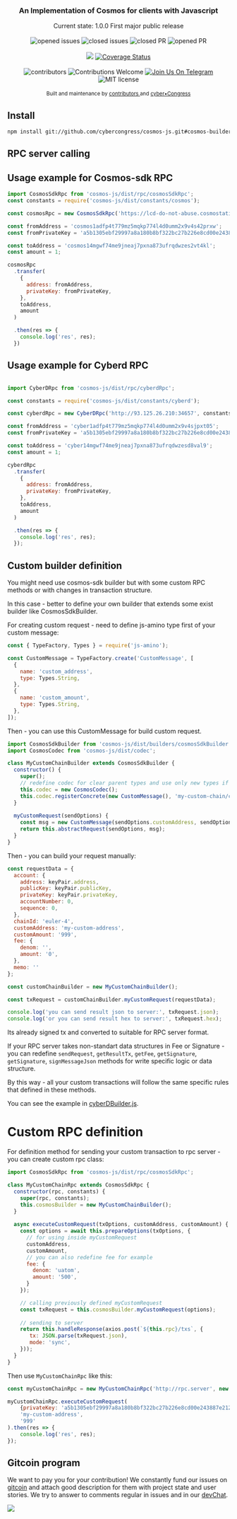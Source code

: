 

<h3 align="center">An Implementation of Cosmos for clients with Javascript</h3>
<div align="center">
  Current state: 1.0.0 First major public release
</div>

<br />

<div align="center">
<img src="https://img.shields.io/github/issues-raw/cybercongress/js-cosmos.svg?color=green&style=flat-square" alt="opened issues"/>
<img src="https://img.shields.io/github/issues-closed-raw/cybercongress/js-cosmos.svg?color=blue&style=flat-square" alt="closed issues" />
<img src="https://img.shields.io/github/issues-pr-closed/cybercongress/js-cosmos.svg?color=green&style=flat-square" alt="closed PR"/>
<img src="https://img.shields.io/github/issues-pr-raw/cybercongress/js-cosmos.svg?color=green&style=flat-square" alt="opened PR"/>
</div>
<br/>
<div align="center">
<a href="https://circleci.com/gh/cybercongress/js-cosmos/tree/master"><img src="https://circleci.com/gh/cybercongress/js-cosmos/tree/master.svg?style=svg"></a>
<a href='https://coveralls.io/github/cybercongress/js-cosmos?branch=30-add-ci-components-for-release'><img src='https://coveralls.io/repos/github/cybercongress/js-cosmos/badge.svg?branch=30-add-ci-components-for-release' alt='Coverage Status' /></a>
</div>
<br/>
<div align="center">
<img src="https://img.shields.io/badge/all_contributors-7-orange.svg?style=flat-square" alt="contributors"/>
  <img src="https://img.shields.io/badge/contributions-welcome-orange.svg?style=flat-square" alt="Contributions Welcome" />
  <a href="https://t.me/fuckgoogle"> <img src="https://img.shields.io/badge/Join%20Us%20On-Telegram-2599D2.svg?style=flat-square" alt="Join Us On Telegram" /></a>
  <img src="https://img.shields.io/github/license/cybercongress/js-cosmos.svg?style=flat-square" alt="MIT license"/>
</div>
<br/>


<div align="center">
  <sub>Built and maintenance by
  <a href="https://github.com/cybercongress/js-cosmos/graphs/contributors">
    contributors
  </a>
  and
  <a href="https://twitter.com/cyber_devs">cyber•Congress</a>
</div>

## Install
```bash
npm install git://github.com/cybercongress/cosmos-js.git#cosmos-builder --save
```

## RPC server calling

## Usage example for Cosmos-sdk RPC
```js
import CosmosSdkRpc from 'cosmos-js/dist/rpc/cosmosSdkRpc';
const constants = require('cosmos-js/dist/constants/cosmos');

const cosmosRpc = new CosmosSdkRpc('https://lcd-do-not-abuse.cosmostation.io', constants);

const fromAddress = 'cosmos1adfp4t779mz5mqkp774l4d0umm2x9v4s42prxw';
const fromPrivateKey = 'a5b1305ebf29997a8a180b8bf322bc27b226e8cd00e243887e2129839c36bb2d';

const toAddress = 'cosmos14mgwf74me9jneaj7pxna873ufrqdwzes2vt4kl';
const amount = 1;

cosmosRpc
  .transfer(
    {
      address: fromAddress,
      privateKey: fromPrivateKey,
    },
    toAddress,
    amount
  )

  .then(res => {
    console.log('res', res);
  })

```

## Usage example for Cyberd RPC

```js

import CyberDRpc from 'cosmos-js/dist/rpc/cyberdRpc';

const constants = require('cosmos-js/dist/constants/cyberd');

const cyberdRpc = new CyberDRpc('http://93.125.26.210:34657', constants);

const fromAddress = 'cyber1adfp4t779mz5mqkp774l4d0umm2x9v4sjpxt05';
const fromPrivateKey = 'a5b1305ebf29997a8a180b8bf322bc27b226e8cd00e243887e2129839c36bb2d';

const toAddress = 'cyber14mgwf74me9jneaj7pxna873ufrqdwzesd8val9';
const amount = 1;

cyberdRpc
  .transfer(
    {
      address: fromAddress,
      privateKey: fromPrivateKey,
    },
    toAddress,
    amount
  )

  .then(res => {
    console.log('res', res);
  });
```

## Custom builder definition

You might need use cosmos-sdk builder but with some custom RPC methods or with changes 
in transaction structure.

In this case - better to define your own builder that extends some exist builder 
like CosmosSdkBuilder.

For creating custom request - need to define js-amino type first of your custom message:

```js
const { TypeFactory, Types } = require('js-amino');

const CustomMessage = TypeFactory.create('CustomMessage', [
  {
    name: 'custom_address',
    type: Types.String,
  },
  {
    name: 'custom_amount',
    type: Types.String,
  },
]);
```

Then - you can use this CustomMessage for build custom request.

```js
import CosmosSdkBuilder from 'cosmos-js/dist/builders/cosmosSdkBuilder';
import CosmosCodec from 'cosmos-js/dist/codec';

class MyCustomChainBuilder extends CosmosSdkBuilder {
  constructor() {
    super();
    // redefine codec for clear parent types and use only new types if you need
    this.codec = new CosmosCodec();
    this.codec.registerConcrete(new CustomMessage(), 'my-custom-chain/custom-message', {});
  }
  
  myCustomRequest(sendOptions) {
    const msg = new CustomMessage(sendOptions.customAddress, sendOptions.customAmount);
    return this.abstractRequest(sendOptions, msg);
  }
}
```

Then - you can build your request manually:
```js
const requestData = {
  account: {
    address: keyPair.address,
    publicKey: keyPair.publicKey,
    privateKey: keyPair.privateKey,
    accountNumber: 0,
    sequence: 0,
  },
  chainId: 'euler-4',
  customAddress: 'my-custom-address',
  customAmount: '999',
  fee: {
    denom: '',
    amount: '0',
  },
  memo: ''
};

const customChainBuilder = new MyCustomChainBuilder();

const txRequest = customChainBuilder.myCustomRequest(requestData);

console.log('you can send result json to server:', txRequest.json);
console.log('or you can send result hex to server:', txRequest.hex);
```

Its already signed tx and converted to suitable for RPC server format.

If your RPC server takes non-standart data structures in Fee or Signature - you can
redefine `sendRequest`, `getResultTx`, `getFee`, `getSignature`, `getSignature`, 
`signMessageJson` methods for write specific logic or data structure.

By this way - all your custom transactions will follow the same specific rules that 
defined in these methods.

You can see the example in [cyberDBuilder.js](./src/builders/cyberDBuilder.js).

# Custom RPC definition

For definition method for sending your custom transaction to rpc server - you can
create custom rpc class:
```js
import CosmosSdkRpc from 'cosmos-js/dist/rpc/cosmosSdkRpc';

class MyCustomChainRpc extends CosmosSdkRpc {
  constructor(rpc, constants) {
    super(rpc, constants);
    this.cosmosBuilder = new MyCustomChainBuilder();
  }
  
  async executeCustomRequest(txOptions, customAddress, customAmount) {
    const options = await this.prepareOptions(txOptions, {
      // for using inside myCustomRequest
      customAddress,
      customAmount,
      // you can also redefine fee for example
      fee: {
        denom: 'uatom',
        amount: '500',
      }
    });

    // calling previously defined myCustomRequest
    const txRequest = this.cosmosBuilder.myCustomRequest(options);
    
    // sending to server
    return this.handleResponse(axios.post(`${this.rpc}/txs`, {
       tx: JSON.parse(txRequest.json),
       mode: 'sync',
    }));
  }
}
```
Then use `MyCustomChainRpc` like this:
```js
const myCustomChainRpc = new MyCustomChainRpc('http://rpc.server', new NetConfig('customprefix', 'custompubprefix'));

myCustomChainRpc.executeCustomRequest(
    {privateKey: 'a5b1305ebf29997a8a180b8bf322bc27b226e8cd00e243887e2129839c36bb2d'}, 
    'my-custom-address', 
    '999'
).then(res => {
    console.log('res', res);
});
```

## Gitcoin program

We want to pay you for your contribution! We constantly fund our issues on [gitcoin](https://gitcoin.co/profile/cybercongress) and attach good description for them with project state and user stories. We try to answer to comments regular in issues and in our [devChat](https://t.me/fuckgoogle).

<a href="https://gitcoin.co/explorer?q=js-amino">
    <img src="https://gitcoin.co/funding/embed?repo=https://github.com/cybercongress/js-cosmos">
</a>
